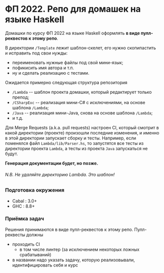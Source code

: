# ФП 2022. Репо для домашек на языке Haskell

Домашки по курсу ФП 2022 на языке Haskell оформлять **в виде пулл-реквестов к этому репо**.

В директории `/Template` лежит шаблон-скелет, его нужно скопипастить и исправить под свои нужды:
- переименовать нужные файлы под свой мини-язык;
- пофикисить имя автора и т.п.
- ну и сделать реализацию с тестами.

Ожидается примерно следующая структура репозитория
- `/Lambda` -- шаблон проекта домашки, который редактирует только препод;
- `/CSharpExc` -- реализация мини-С# c исключениями, на основе шаблона `/Lambda`;
- `/Java` -- реализация мини-Java, снова на основе шаблона `/Lambda`;
- и т.д.

Для Merge Requests (a.k.a. pull requests) настроен CI, который смотрит в какой директории (проекте) произошли последние изменения,
и именно в этой директории запускает сборку и тесты.
Например, если поменялся файл `Lambda/lib/Parser.hs`, то запустятся все тесты из директории проекта `Lambda`,
а тесты из проекта `Java` запускаться не будут.

**Генерация документации будет, но позже.**

<!-- TODO : Также CI собирает документацию к миниязыку и выкладывает её в https://kakadu.github.io/fp2022/doc/LANGUAGE (например, в https://kakadu.github.io/fp2021/doc/Lambda) -->

###### N.B. Не удаляйте директорию Lambda. Это шаблон!


### Подготовка окружения

- Cabal : 3.0+
- GHC : 8.8+

### Приёмка задач

Решения принимаются в виде пулл-реквестов к этому репо. Пулл-реквесты должны
* проходить CI
  * в том числе линтер (за исключением некоторых ложных срабатываний)
* в названии надо указать задачу, которую реализовывали, идентифицировать себя и курс